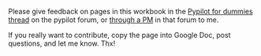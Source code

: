 Please give feedback on pages in this workbook in the [Pypilot for dummies thread](https://forum.openmarine.net/showthread.php?tid=3322) on the pypilot forum, or [through a PM](https://forum.openmarine.net/private.php?action=send&uid=3249) in that forum to me.

If you really want to contribute, copy the page into Google Doc, post questions, and let me know. Thx!